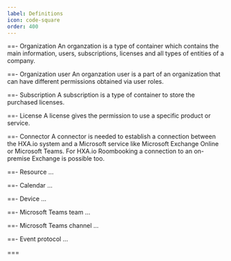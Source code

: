 ```yaml
---
label: Definitions
icon: code-square
order: 400
---
```


==- Organization
An organzation is a type of container which contains the main information, users, subscriptions, licenses and all types of entities of a company.

==- Organization user
An organzation user is a part of an organization that can have different permissions obtained via user roles.

==- Subscription
A subscription is a type of container to store the purchased licenses.

==- License
A license gives the permission to use a specific product or service.

==- Connector
A connector is needed to establish a connection between the HXA.io system and a Microsoft service like Microsoft Exchange Online or Microsoft Teams. For HXA.io Roombooking a connection to an on-premise Exchange is possible too.

==- Resource
...

==- Calendar
...

==- Device
...

==- Microsoft Teams team
...

==- Microsoft Teams channel
...

==- Event protocol
...

===
